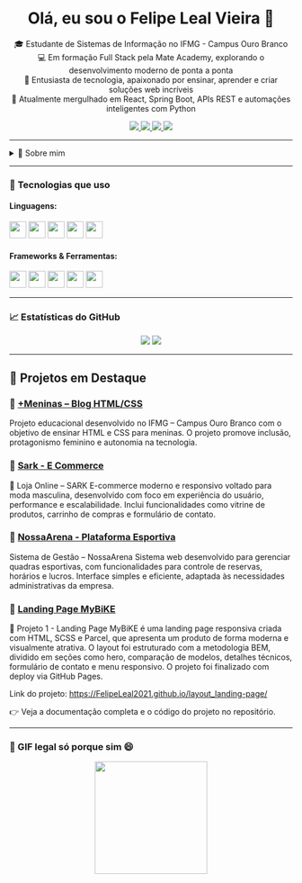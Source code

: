 <!-- Título centralizado -->
<div align="center">
  <h1>Olá, eu sou o Felipe Leal Vieira 👋</h1>
</div>

<!-- Apresentação -->
<p align="center">
  🎓 Estudante de Sistemas de Informação no IFMG - Campus Ouro Branco <br>
  💻 Em formação Full Stack pela Mate Academy, explorando o desenvolvimento moderno de ponta a ponta <br>
  🚀 Entusiasta de tecnologia, apaixonado por ensinar, aprender e criar soluções web incríveis <br>
  🧠 Atualmente mergulhado em React, Spring Boot, APIs REST e automações inteligentes com Python <br>
</p>


<!-- Contatos -->
<div align="center">
  <a href="https://www.linkedin.com/in/felipe-leal-vieira-93095033b/" target="_blank">
    <img src="https://img.shields.io/badge/LinkedIn-0077B5?style=for-the-badge&logo=linkedin&logoColor=white"/>
  </a>
  <a href="mailto:felipelvieira2011@gmail.com" target="_blank">
    <img src="https://img.shields.io/badge/Gmail-D14836?style=for-the-badge&logo=gmail&logoColor=white"/>
  </a>
  <a href="https://www.instagram.com/felipeleal00/" target="_blank">
    <img src="https://img.shields.io/badge/Instagram-E4405F?style=for-the-badge&logo=instagram&logoColor=white"/>
  </a>
  <a href="https://wa.me/5531982234452" target="_blank">
    <img src="https://img.shields.io/badge/WhatsApp-25D366?style=for-the-badge&logo=whatsapp&logoColor=white"/>
  </a>
</div>



---

<details>
  <summary>📖 Sobre mim</summary>
  
  - 💻 Desenvolvo projetos com Node.js, React, Java, Spring Boot e bancos de dados MySQL/PostgreSQL.
  - 🧪 Curioso por APIs, automações e soluções inteligentes.
  - 🎯 Participante ativo em projetos de extensão, desafios técnicos e maratonas de programação.
  - 📚 Gosto de ensinar, aprender e compartilhar conhecimento.
</details>

---

### 🧰 **Tecnologias que uso**
#### Linguagens:
<p>
  <img src="https://cdn.jsdelivr.net/gh/devicons/devicon/icons/javascript/javascript-original.svg" height="30"/>
  <img src="https://cdn.jsdelivr.net/gh/devicons/devicon/icons/java/java-original.svg" height="30"/>
  <img src="https://cdn.jsdelivr.net/gh/devicons/devicon/icons/python/python-original.svg" height="30"/>
  <img src="https://cdn.jsdelivr.net/gh/devicons/devicon/icons/html5/html5-original.svg" height="30"/>
  <img src="https://cdn.jsdelivr.net/gh/devicons/devicon/icons/css3/css3-original.svg" height="30"/>
</p>

#### Frameworks & Ferramentas:
<p>
  <img src="https://cdn.jsdelivr.net/gh/devicons/devicon/icons/react/react-original.svg" height="30"/>
  <img src="https://cdn.jsdelivr.net/gh/devicons/devicon/icons/spring/spring-original.svg" height="30"/>
  <img src="https://cdn.jsdelivr.net/gh/devicons/devicon/icons/nodejs/nodejs-original.svg" height="30"/>
  <img src="https://cdn.jsdelivr.net/gh/devicons/devicon/icons/mysql/mysql-original.svg" height="30"/>
  <img src="https://cdn.jsdelivr.net/gh/devicons/devicon/icons/postgresql/postgresql-original.svg" height="30"/>
</p>

---

### 📈 Estatísticas do GitHub
<p align="center">
  <img src="https://github-readme-stats.vercel.app/api?username=FelipeLeal2021&show_icons=true&theme=tokyonight" />
  <img src="https://github-readme-stats.vercel.app/api/top-langs/?username=FelipeLeal2021&layout=compact&theme=tokyonight" />
</p>

---

## 💼 Projetos em Destaque

### 🔗 [+Meninas – Blog HTML/CSS](https://github.com/FelipeLeal2021/mais-meninas)
Projeto educacional desenvolvido no IFMG – Campus Ouro Branco com o objetivo de ensinar HTML e CSS para meninas. O projeto promove inclusão, protagonismo feminino e autonomia na tecnologia.

### 🔗 [Sark - E Commerce](https://github.com/FelipeLeal2021/sark-ecommerce)
🛒 Loja Online – SARK
E-commerce moderno e responsivo voltado para moda masculina, desenvolvido com foco em experiência do usuário, performance e escalabilidade. Inclui funcionalidades como vitrine de produtos, carrinho de compras e formulário de contato.

### 🔗 [NossaArena - Plataforma Esportiva](https://github.com/FelipeLeal2021/NossaArena)
Sistema de Gestão – NossaArena
Sistema web desenvolvido para gerenciar quadras esportivas, com funcionalidades para controle de reservas, horários e lucros. Interface simples e eficiente, adaptada às necessidades administrativas da empresa.

### 🔗 [Landing Page MyBiKE](https://github.com/FelipeLeal2021/landing-page-README.md/blob/main/README.md)
🛒 Projeto 1 - Landing Page
MyBiKE é uma landing page responsiva criada com HTML, SCSS e Parcel, que apresenta um produto de forma moderna e visualmente atrativa. O layout foi estruturado com a metodologia BEM, dividido em seções como hero, comparação de modelos, detalhes técnicos, formulário de contato e menu responsivo. O projeto foi finalizado com deploy via GitHub Pages.

Link do projeto: https://FelipeLeal2021.github.io/layout_landing-page/ 

👉 Veja a documentação completa e o código do projeto no repositório.

---

### 🎥 GIF legal só porque sim 😄
<p align="center">
  <img src="https://media.giphy.com/media/qgQUggAC3Pfv687qPC/giphy.gif" height="200"/>
</p>
